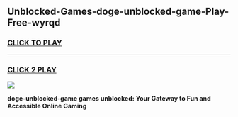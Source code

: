 
## Unblocked-Games-doge-unblocked-game-Play-Free-wyrqd
<h3>
<a href="https://premium76.site?title=doge-unblocked-game&ref=20A">CLICK TO PLAY</a></h3>
<hr>

<h3>
<a href="https://premium76.site?title=doge-unblocked-game&ref=20A">CLICK 2 PLAY</a>
  
</h3>

<a href="https://premium76.site?title=doge-unblocked-game&ref=20A"><img src="https://clearcache.store/games.png"></a>


**doge-unblocked-game games unblocked: Your Gateway to Fun and Accessible Online Gaming**
